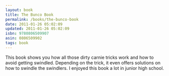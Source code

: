 ```yaml
---
layout: book
title: The Bunco Book
permalink: /books/the-bunco-book
date: 2011-01-26 05:02:09
updated: 2011-01-26 05:02:09
isbn: 9780806509907
asin: 0806509902
tags: book
---
```

This book shows you how all those dirty carnie tricks work and how to avoid
getting swindled. Depending on the trick, it even offers solutions on how to
swindle the swindlers. I enjoyed this book a lot in junior high school.
